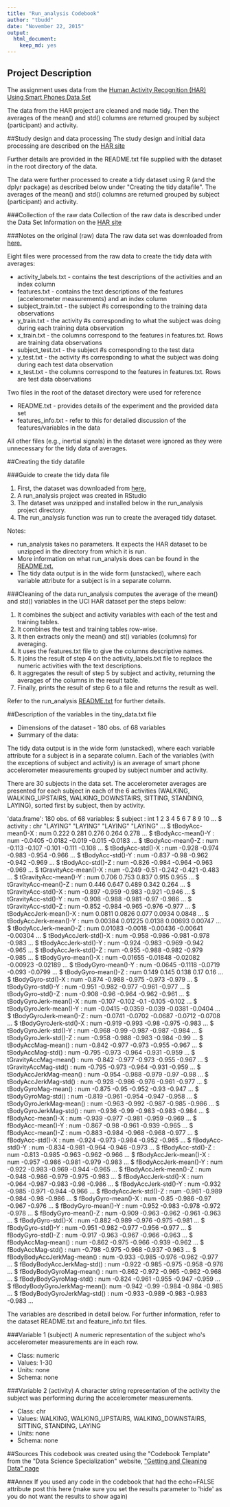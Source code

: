 ```yaml
---
title: "Run_analysis Codebook"
author: "tbudd"
date: "November 22, 2015"
output:
  html_document:
    keep_md: yes
---
```


## Project Description
The assignment uses data from the [Human Activity Recognition (HAR) Using Smart Phones Data Set](http://archive.ics.uci.edu/ml/datasets/Human+Activity+Recognition+Using+Smartphones)

The data from the HAR project are cleaned and made tidy. Then the averages of the mean() and std() columns are returned grouped by subject (participant) and activity.

##Study design and data processing
The study design and initial data processing are described on the [HAR site](http://archive.ics.uci.edu/ml/datasets/Human+Activity+Recognition+Using+Smartphones)

Further details are provided in the README.txt file supplied with the dataset in the root directory of the data.

The data were further processed to create a tidy dataset using R (and the dplyr package) as described below under "Creating the tidy datafile". The averages of the mean() and std() columns are returned grouped by subject (participant) and activity.

###Collection of the raw data
Collection of the raw data is described under the Data Set Information on the [HAR site](http://archive.ics.uci.edu/ml/datasets/Human+Activity+Recognition+Using+Smartphones)

###Notes on the original (raw) data 
The raw data set was downloaded from [here.](https://d396qusza40orc.cloudfront.net/getdata%2Fprojectfiles%2FUCI%20HAR%20Dataset.zip)

Eight files were processed from the raw data to create the tidy data with averages:
- activity_labels.txt - contains the test descriptions of the activities and an index column 
- features.txt - contains the text descriptions of the features (accelerometer measurements) and an index column
- subject_train.txt - the subject #s corresponding to the training data observations
- y_train.txt - the activity #s corresponding to what the subject was doing during each training data observation 
- x_train.txt - the columns correspond to the features in features.txt. Rows are training data observations
- subject_test.txt - the subject #s corresponding to the test data
- y_test.txt - the activity #s corresponding to what the subject was doing during each test data observation
- x_test.txt - the columns correspond to the features in features.txt. Rows are test data observations

Two files in the root of the dataset directory were used for reference
- README.txt - provides details of the experiment and the provided data set
- features_info.txt - refer to this for detailed discussion of the features/variables in the data

All other files (e.g., inertial signals) in the dataset were ignored as they were unnecessary for the tidy data of averages.

##Creating the tidy datafile

###Guide to create the tidy data file
1. First, the dataset was downloaded from [here.](https://d396qusza40orc.cloudfront.net/getdata%2Fprojectfiles%2FUCI%20HAR%20Dataset.zip)
2. A run_analysis project was created in RStudio
3. The dataset was unzipped and installed below in the run_analysis project directory.
4. The run_analysis function was run to create the averaged tidy dataset.

Notes:
- run_analysis takes no parameters. It expects the HAR dataset to be unzipped in the directory from which it is run.
- More information on what run_analysis does can be found in the [README.txt.](https://github.com/tbudd/run_analysis/blob/master/README.md)
- The tidy data output is in the wide form (unstacked), where each variable attribute for a subject is in a separate column.

###Cleaning of the data
run_analysis computes the average of the mean() and std() variables in the UCI HAR dataset per the steps below: 

1. It combines the subject and activity variables with each of the test and training tables. 
2. It combines the test and training tables row-wise.
3. It then extracts only the mean() and st() variables (columns) for averaging.
4. It uses the features.txt file to give the columns descriptive names.
5. It joins the result of step 4 on the activity_labels.txt file to replace the numeric activities with the text descriptions.
6. It aggregates the result of step 5 by subject and activity, returning the averages of the columns in the result table.
7. Finally, prints the result of step 6 to a file and returns the result as well.

Refer to the run_analysis [README.txt](https://github.com/tbudd/run_analysis/blob/master/README.md) for further details.

##Description of the variables in the tiny_data.txt file

 - Dimensions of the dataset - 180 obs. of 68 variables
 - Summary of the data:
 
The tidy data output is in the wide form (unstacked), where each variable attribute for a subject is in a separate column. Each of the variables (with the exceptions of subject and activity) is an average of smart phone accelerometer measurements grouped by subject number and activity.

There are 30 subjects in the data set. The accelerometer averages are presented for each subject in each of the 6 activities (WALKING, WALKING_UPSTAIRS, WALKING_DOWNSTAIRS, SITTING, STANDING, LAYING), sorted first by subject, then by activity.

'data.frame':	180 obs. of  68 variables:
 $ subject                    : int  1 2 3 4 5 6 7 8 9 10 ...
 $ activity                   : chr  "LAYING" "LAYING" "LAYING" "LAYING" ...
 $ tBodyAcc-mean()-X          : num  0.222 0.281 0.276 0.264 0.278 ...
 $ tBodyAcc-mean()-Y          : num  -0.0405 -0.0182 -0.019 -0.015 -0.0183 ...
 $ tBodyAcc-mean()-Z          : num  -0.113 -0.107 -0.101 -0.111 -0.108 ...
 $ tBodyAcc-std()-X           : num  -0.928 -0.974 -0.983 -0.954 -0.966 ...
 $ tBodyAcc-std()-Y           : num  -0.837 -0.98 -0.962 -0.942 -0.969 ...
 $ tBodyAcc-std()-Z           : num  -0.826 -0.984 -0.964 -0.963 -0.969 ...
 $ tGravityAcc-mean()-X       : num  -0.249 -0.51 -0.242 -0.421 -0.483 ...
 $ tGravityAcc-mean()-Y       : num  0.706 0.753 0.837 0.915 0.955 ...
 $ tGravityAcc-mean()-Z       : num  0.446 0.647 0.489 0.342 0.264 ...
 $ tGravityAcc-std()-X        : num  -0.897 -0.959 -0.983 -0.921 -0.946 ...
 $ tGravityAcc-std()-Y        : num  -0.908 -0.988 -0.981 -0.97 -0.986 ...
 $ tGravityAcc-std()-Z        : num  -0.852 -0.984 -0.965 -0.976 -0.977 ...
 $ tBodyAccJerk-mean()-X      : num  0.0811 0.0826 0.077 0.0934 0.0848 ...
 $ tBodyAccJerk-mean()-Y      : num  0.00384 0.01225 0.0138 0.00693 0.00747 ...
 $ tBodyAccJerk-mean()-Z      : num  0.01083 -0.0018 -0.00436 -0.00641 -0.00304 ...
 $ tBodyAccJerk-std()-X       : num  -0.958 -0.986 -0.981 -0.978 -0.983 ...
 $ tBodyAccJerk-std()-Y       : num  -0.924 -0.983 -0.969 -0.942 -0.965 ...
 $ tBodyAccJerk-std()-Z       : num  -0.955 -0.988 -0.982 -0.979 -0.985 ...
 $ tBodyGyro-mean()-X         : num  -0.01655 -0.01848 -0.02082 -0.00923 -0.02189 ...
 $ tBodyGyro-mean()-Y         : num  -0.0645 -0.1118 -0.0719 -0.093 -0.0799 ...
 $ tBodyGyro-mean()-Z         : num  0.149 0.145 0.138 0.17 0.16 ...
 $ tBodyGyro-std()-X          : num  -0.874 -0.988 -0.975 -0.973 -0.979 ...
 $ tBodyGyro-std()-Y          : num  -0.951 -0.982 -0.977 -0.961 -0.977 ...
 $ tBodyGyro-std()-Z          : num  -0.908 -0.96 -0.964 -0.962 -0.961 ...
 $ tBodyGyroJerk-mean()-X     : num  -0.107 -0.102 -0.1 -0.105 -0.102 ...
 $ tBodyGyroJerk-mean()-Y     : num  -0.0415 -0.0359 -0.039 -0.0381 -0.0404 ...
 $ tBodyGyroJerk-mean()-Z     : num  -0.0741 -0.0702 -0.0687 -0.0712 -0.0708 ...
 $ tBodyGyroJerk-std()-X      : num  -0.919 -0.993 -0.98 -0.975 -0.983 ...
 $ tBodyGyroJerk-std()-Y      : num  -0.968 -0.99 -0.987 -0.987 -0.984 ...
 $ tBodyGyroJerk-std()-Z      : num  -0.958 -0.988 -0.983 -0.984 -0.99 ...
 $ tBodyAccMag-mean()         : num  -0.842 -0.977 -0.973 -0.955 -0.967 ...
 $ tBodyAccMag-std()          : num  -0.795 -0.973 -0.964 -0.931 -0.959 ...
 $ tGravityAccMag-mean()      : num  -0.842 -0.977 -0.973 -0.955 -0.967 ...
 $ tGravityAccMag-std()       : num  -0.795 -0.973 -0.964 -0.931 -0.959 ...
 $ tBodyAccJerkMag-mean()     : num  -0.954 -0.988 -0.979 -0.97 -0.98 ...
 $ tBodyAccJerkMag-std()      : num  -0.928 -0.986 -0.976 -0.961 -0.977 ...
 $ tBodyGyroMag-mean()        : num  -0.875 -0.95 -0.952 -0.93 -0.947 ...
 $ tBodyGyroMag-std()         : num  -0.819 -0.961 -0.954 -0.947 -0.958 ...
 $ tBodyGyroJerkMag-mean()    : num  -0.963 -0.992 -0.987 -0.985 -0.986 ...
 $ tBodyGyroJerkMag-std()     : num  -0.936 -0.99 -0.983 -0.983 -0.984 ...
 $ fBodyAcc-mean()-X          : num  -0.939 -0.977 -0.981 -0.959 -0.969 ...
 $ fBodyAcc-mean()-Y          : num  -0.867 -0.98 -0.961 -0.939 -0.965 ...
 $ fBodyAcc-mean()-Z          : num  -0.883 -0.984 -0.968 -0.968 -0.977 ...
 $ fBodyAcc-std()-X           : num  -0.924 -0.973 -0.984 -0.952 -0.965 ...
 $ fBodyAcc-std()-Y           : num  -0.834 -0.981 -0.964 -0.946 -0.973 ...
 $ fBodyAcc-std()-Z           : num  -0.813 -0.985 -0.963 -0.962 -0.966 ...
 $ fBodyAccJerk-mean()-X      : num  -0.957 -0.986 -0.981 -0.979 -0.983 ...
 $ fBodyAccJerk-mean()-Y      : num  -0.922 -0.983 -0.969 -0.944 -0.965 ...
 $ fBodyAccJerk-mean()-Z      : num  -0.948 -0.986 -0.979 -0.975 -0.983 ...
 $ fBodyAccJerk-std()-X       : num  -0.964 -0.987 -0.983 -0.98 -0.986 ...
 $ fBodyAccJerk-std()-Y       : num  -0.932 -0.985 -0.971 -0.944 -0.966 ...
 $ fBodyAccJerk-std()-Z       : num  -0.961 -0.989 -0.984 -0.98 -0.986 ...
 $ fBodyGyro-mean()-X         : num  -0.85 -0.986 -0.97 -0.967 -0.976 ...
 $ fBodyGyro-mean()-Y         : num  -0.952 -0.983 -0.978 -0.972 -0.978 ...
 $ fBodyGyro-mean()-Z         : num  -0.909 -0.963 -0.962 -0.961 -0.963 ...
 $ fBodyGyro-std()-X          : num  -0.882 -0.989 -0.976 -0.975 -0.981 ...
 $ fBodyGyro-std()-Y          : num  -0.951 -0.982 -0.977 -0.956 -0.977 ...
 $ fBodyGyro-std()-Z          : num  -0.917 -0.963 -0.967 -0.966 -0.963 ...
 $ fBodyAccMag-mean()         : num  -0.862 -0.975 -0.966 -0.939 -0.962 ...
 $ fBodyAccMag-std()          : num  -0.798 -0.975 -0.968 -0.937 -0.963 ...
 $ fBodyBodyAccJerkMag-mean() : num  -0.933 -0.985 -0.976 -0.962 -0.977 ...
 $ fBodyBodyAccJerkMag-std()  : num  -0.922 -0.985 -0.975 -0.958 -0.976 ...
 $ fBodyBodyGyroMag-mean()    : num  -0.862 -0.972 -0.965 -0.962 -0.968 ...
 $ fBodyBodyGyroMag-std()     : num  -0.824 -0.961 -0.955 -0.947 -0.959 ...
 $ fBodyBodyGyroJerkMag-mean(): num  -0.942 -0.99 -0.984 -0.984 -0.985 ...
 $ fBodyBodyGyroJerkMag-std() : num  -0.933 -0.989 -0.983 -0.983 -0.983 ...
 
The variables are described in detail below. For further information, refer to the dataset README.txt and feature_info.txt files.

###Variable 1 (subject)
A numeric representation of the subject who's accelerometer measurements are in each row.
- Class:      numeric
- Values:     1-30
- Units:      none
- Schema:     none

###Variable 2 (activity)
A character string representation of the activity the subject was performing during the accelerometer measurements.
- Class:      chr
- Values:     WALKING, WALKING_UPSTAIRS, WALKING_DOWNSTAIRS, SITTING, STANDING, LAYING
- Units:      none
- Schema:     none

##Sources
This codebook was created using the "Codebook Template" from the "Data Science Specialization" website, ["Getting and Cleaning Data" page](http://datasciencespecialization.github.io/getclean/)

##Annex
If you used any code in the codebook that had the echo=FALSE attribute post this here (make sure you set the results parameter to 'hide' as you do not want the results to show again)

